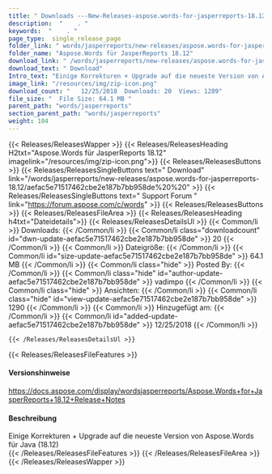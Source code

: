 ```yaml
---
title: " Downloads ---New-Releases-aspose.words-for-jasperreports-18.12 . "
description:  "    . " 
keywords:  "    . " 
page_type:  single_release_page
folder_link: " words/jasperreports/new-releases/aspose.words-for-jasperreports-18.12/"
folder_name: "Aspose.Words für JasperReports 18.12"
download_link: " /words/jasperreports/new-releases/aspose.words-for-jasperreports-18.12/aefac5e71517462cbe2e187b7bb958de"
download_text: " Download"
Intro_text: "Einige Korrekturen + Upgrade auf die neueste Version von Aspose.Words für Java (18.12)"
image_link: "/resources/img/zip-icon.png"
download_count: "   12/25/2018  Downloads: 20  Views: 1289"
file_size: "  File Size: 64.1 MB "
parent_path: "words/jasperreports"
section_parent_path: "words/jasperreports"
weight: 104
---
```


{{< Releases/ReleasesWapper >}}
  {{< Releases/ReleasesHeading H2txt="Aspose.Words für JasperReports 18.12" imagelink="/resources/img/zip-icon.png">}}
  {{< Releases/ReleasesButtons >}}
    {{< Releases/ReleasesSingleButtons text=" Download" link="/words/jasperreports/new-releases/aspose.words-for-jasperreports-18.12/aefac5e71517462cbe2e187b7bb958de%20%20" >}}
    {{< Releases/ReleasesSingleButtons text=" Support Forum " link="https://forum.aspose.com/c/words" >}}
  {{< Releases/ReleasesButtons >}}
  {{< Releases/ReleasesFileArea >}}
    {{< Releases/ReleasesHeading h4txt="Dateidetails">}}
    {{< Releases/ReleasesDetailsUl >}}
            {{< Common/li >}} Downloads: {{< /Common/li >}}
      {{< Common/li class="downloadcount" id="dwn-update-aefac5e71517462cbe2e187b7bb958de" >}} 20 {{< /Common/li >}}
      {{< Common/li >}} Dateigröße: {{< /Common/li >}}
      {{< Common/li id="size-update-aefac5e71517462cbe2e187b7bb958de" >}} 64.1 MB {{< /Common/li >}} 
      {{< Common/li  class="hide" >}} Posted By: {{< /Common/li >}} 
      {{< Common/li class="hide" id="author-update-aefac5e71517462cbe2e187b7bb958de" >}} vadimpo {{< /Common/li >}}
      {{< Common/li class="hide" >}} Ansichten: {{< /Common/li >}}
      {{< Common/li class="hide" id="view-update-aefac5e71517462cbe2e187b7bb958de" >}} 1290 {{< /Common/li >}}
      {{< Common/li >}} Hinzugefügt am: {{< /Common/li >}}
      {{< Common/li id="added-update-aefac5e71517462cbe2e187b7bb958de" >}} 12/25/2018 {{< /Common/li >}} 

    {{< /Releases/ReleasesDetailsUl >}}

  {{< Releases/ReleasesFileFeatures >}}
      <h4>Versionshinweise</h4><div> <a href="https://docs.aspose.com/display/wordsjasperreports/Aspose.Words+for+JasperReports+18.12+Release+Notes">https://docs.aspose.com/display/wordsjasperreports/Aspose.Words+for+JasperReports+18.12+Release+Notes</a></div><h4> Beschreibung</h4><div class="HTMLDescription"> Einige Korrekturen + Upgrade auf die neueste Version von Aspose.Words für Java (18.12)</div>
  {{< /Releases/ReleasesFileFeatures >}}
 {{< /Releases/ReleasesFileArea >}}
{{< /Releases/ReleasesWapper >}}



